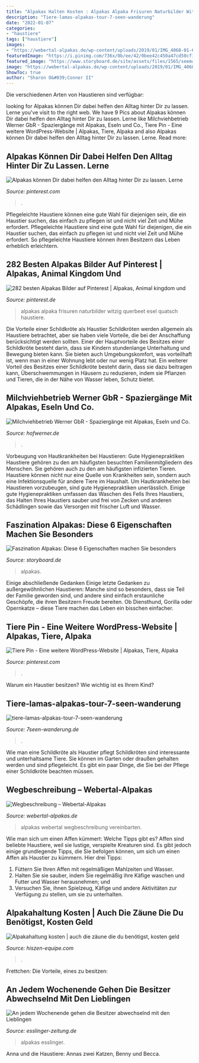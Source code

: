 ```yaml
---
title: "Alpakas Halten Kosten : Alpakas Alpaka Frisuren Naturbilder Witzig Querbeet Esel Quatsch Haustiere"
description: "Tiere-lamas-alpakas-tour-7-seen-wanderung"
date: "2022-01-07"
categories:
- "haustiere"
tags: ["haustiere"]
images:
- "https://webertal-alpakas.de/wp-content/uploads/2019/01/IMG_4068-01-600x450.jpg"
featuredImage: "https://i.pinimg.com/736x/0b/ee/42/0bee42c450a47cd50cf1171a898739bf.jpg"
featured_image: "https://www.storyboard.de/site/assets/files/1565/seemagazin_alpakas_alpaca_mit_baby_3100px_72dpi.512x640.jpg"
image: "https://webertal-alpakas.de/wp-content/uploads/2019/01/IMG_4068-01-600x450.jpg"
ShowToc: true
author: "Sharon O&#039;Conner II"
---
```



Die verschiedenen Arten von Haustieren sind verfügbar:

	

		
looking for Alpakas können Dir dabei helfen den Alltag hinter Dir zu lassen. Lerne you've visit to the right web. We have 9 Pics about Alpakas können Dir dabei helfen den Alltag hinter Dir zu lassen. Lerne like Milchviehbetrieb Werner GbR - Spaziergänge mit Alpakas, Eseln und Co., Tiere Pin - Eine weitere WordPress-Website | Alpakas, Tiere, Alpaka and also Alpakas können Dir dabei helfen den Alltag hinter Dir zu lassen. Lerne. Read more:
		
    
## Alpakas Können Dir Dabei Helfen Den Alltag Hinter Dir Zu Lassen. Lerne

<img loading=lazy src="https://i.pinimg.com/originals/10/8a/dd/108adda5c7faf9761193339de1ec0a71.png" onerror="this.onerror=null;this.src='https://tse1.mm.bing.net/th?id=OIP.bdg2imiRwSrkcPxLQU3hRgHaLG&amp;pid=15.1';" alt="Alpakas können Dir dabei helfen den Alltag hinter Dir zu lassen. Lerne">

_Source: pinterest.com_

>. 

	

Pflegeleichte Haustiere können eine gute Wahl für diejenigen sein, die ein Haustier suchen, das einfach zu pflegen ist und nicht viel Zeit und Mühe erfordert.
Pflegeleichte Haustiere sind eine gute Wahl für diejenigen, die ein Haustier suchen, das einfach zu pflegen ist und nicht viel Zeit und Mühe erfordert. So pflegeleichte Haustiere können ihren Besitzern das Leben erheblich erleichtern.

    
## 282 Besten Alpakas Bilder Auf Pinterest | Alpakas, Animal Kingdom Und

<img loading=lazy src="https://i.pinimg.com/736x/a8/69/4b/a8694ba58552703ff2a6091501b72559.jpg" onerror="this.onerror=null;this.src='https://tse3.mm.bing.net/th?id=OIP.btqy3l83hfjA7it-q1f9UQHaHa&amp;pid=15.1';" alt="282 besten Alpakas Bilder auf Pinterest | Alpakas, Animal kingdom und">

_Source: pinterest.de_

>alpakas alpaka frisuren naturbilder witzig querbeet esel quatsch haustiere. 

	

Die Vorteile einer Schildkröte als Haustier
Schildkröten werden allgemein als Haustiere betrachtet, aber sie haben viele Vorteile, die bei der Anschaffung berücksichtigt werden sollten. Einer der Hauptvorteile des Besitzes einer Schildkröte besteht darin, dass sie Kindern stundenlange Unterhaltung und Bewegung bieten kann. Sie bieten auch Umgebungskomfort, was vorteilhaft ist, wenn man in einer Wohnung lebt oder nur wenig Platz hat. Ein weiterer Vorteil des Besitzes einer Schildkröte besteht darin, dass sie dazu beitragen kann, Überschwemmungen in Häusern zu reduzieren, indem sie Pflanzen und Tieren, die in der Nähe von Wasser leben, Schutz bietet.

    
## Milchviehbetrieb Werner GbR - Spaziergänge Mit Alpakas, Eseln Und Co.

<img loading=lazy src="https://fotos.verwaltungsportal.de/seitengenerator/gross/das_sind_wir_-_tiere_-_alpakas.jpg" onerror="this.onerror=null;this.src='https://tse2.mm.bing.net/th?id=OIP.xwNd3lEXf5LXn1u4ncM5OAHaHO&amp;pid=15.1';" alt="Milchviehbetrieb Werner GbR - Spaziergänge mit Alpakas, Eseln und Co.">

_Source: hofwerner.de_

>. 

	

Vorbeugung von Hautkrankheiten bei Haustieren: Gute Hygienepraktiken
Haustiere gehören zu den am häufigsten besuchten Familienmitgliedern des Menschen. Sie gehören auch zu den am häufigsten infizierten Tieren. Haustiere können nicht nur eine Quelle von Krankheiten sein, sondern auch eine Infektionsquelle für andere Tiere im Haushalt. Um Hautkrankheiten bei Haustieren vorzubeugen, sind gute Hygienepraktiken unerlässlich. Einige gute Hygienepraktiken umfassen das Waschen des Fells Ihres Haustiers, das Halten Ihres Haustiers sauber und frei von Zecken und anderen Schädlingen sowie das Versorgen mit frischer Luft und Wasser.

    
## Faszination Alpakas: Diese 6 Eigenschaften Machen Sie Besonders

<img loading=lazy src="https://www.storyboard.de/site/assets/files/1565/seemagazin_alpakas_alpaca_mit_baby_3100px_72dpi.512x640.jpg" onerror="this.onerror=null;this.src='https://tse3.mm.bing.net/th?id=OIP.lL0xpcBNDFdqhCAtNOyEFgHaJQ&amp;pid=15.1';" alt="Faszination Alpakas: Diese 6 Eigenschaften machen Sie besonders">

_Source: storyboard.de_

>alpakas. 

	

Einige abschließende Gedanken
Einige letzte Gedanken zu außergewöhnlichen Haustieren: Manche sind so besonders, dass sie Teil der Familie geworden sind, und andere sind einfach erstaunliche Geschöpfe, die ihren Besitzern Freude bereiten. Ob Diensthund, Gorilla oder Opernkatze – diese Tiere machen das Leben ein bisschen einfacher.

    
## Tiere Pin - Eine Weitere WordPress-Website | Alpakas, Tiere, Alpaka

<img loading=lazy src="https://i.pinimg.com/736x/0b/ee/42/0bee42c450a47cd50cf1171a898739bf.jpg" onerror="this.onerror=null;this.src='https://tse2.mm.bing.net/th?id=OIP.ize5FbGFCnL2BqUI8acebgHaNK&amp;pid=15.1';" alt="Tiere Pin - Eine weitere WordPress-Website | Alpakas, Tiere, Alpaka">

_Source: pinterest.com_

>. 

	

Warum ein Haustier besitzen? Wie wichtig ist es Ihrem Kind?

    
## Tiere-lamas-alpakas-tour-7-seen-wanderung

<img loading=lazy src="https://www.7seen-wanderung.de/fileadmin/_processed_/7/6/csm_Lamas_Alpakas3__Quelle_Evelyn_Hasnaoui___Medium__8d2ac597be.jpg" onerror="this.onerror=null;this.src='https://tse4.mm.bing.net/th?id=OIP.XOuaiczsWaucTQtx-cZMdQHaEz&amp;pid=15.1';" alt="tiere-lamas-alpakas-tour-7-seen-wanderung">

_Source: 7seen-wanderung.de_

>. 

	

Wie man eine Schildkröte als Haustier pflegt
Schildkröten sind interessante und unterhaltsame Tiere. Sie können im Garten oder draußen gehalten werden und sind pflegeleicht. Es gibt ein paar Dinge, die Sie bei der Pflege einer Schildkröte beachten müssen.

    
## Wegbeschreibung – Webertal-Alpakas

<img loading=lazy src="https://webertal-alpakas.de/wp-content/uploads/2019/01/IMG_4068-01-600x450.jpg" onerror="this.onerror=null;this.src='https://tse1.mm.bing.net/th?id=OIP.GMC-m3T79NQchqW28GIKRgHaFj&amp;pid=15.1';" alt="Wegbeschreibung – Webertal-Alpakas">

_Source: webertal-alpakas.de_

>alpakas webertal wegbeschreibung vereinbarten. 

	

Wie man sich um einen Affen kümmert: Welche Tipps gibt es?
Affen sind beliebte Haustiere, weil sie lustige, verspielte Kreaturen sind. Es gibt jedoch einige grundlegende Tipps, die Sie befolgen können, um sich um einen Affen als Haustier zu kümmern. Hier drei Tipps:
1. Füttern Sie Ihren Affen mit regelmäßigen Mahlzeiten und Wasser.
2. Halten Sie sie sauber, indem Sie regelmäßig ihre Käfige waschen und Futter und Wasser herausnehmen; und
3. Versuchen Sie, ihnen Spielzeug, Käfige und andere Aktivitäten zur Verfügung zu stellen, um sie zu unterhalten.

    
## Alpakahaltung Kosten | Auch Die Zäune Die Du Benötigst, Kosten Geld

<img loading=lazy src="https://hiszen-equipe.com/nvxsi/JQnZARx_KgrhreiZuSle5AEpDR.jpg" onerror="this.onerror=null;this.src='https://tse3.mm.bing.net/th?id=OIP.0HrV8mNoocqU7glGb06T_AAAAA&amp;pid=15.1';" alt="Alpakahaltung kosten | auch die zäune die du benötigst, kosten geld">

_Source: hiszen-equipe.com_

>. 

	

Frettchen: Die Vorteile, eines zu besitzen:

    
## An Jedem Wochenende Gehen Die Besitzer Abwechselnd Mit Den Lieblingen

<img loading=lazy src="https://www.esslinger-zeitung.de/media.media.d45987e9-dc95-4fd0-a004-a59df39bc20d.normalized.jpg" onerror="this.onerror=null;this.src='https://tse2.mm.bing.net/th?id=OIP.8Ca5HaagiwKOE4YszRxifQHaE3&amp;pid=15.1';" alt="An jedem Wochenende gehen die Besitzer abwechselnd mit den Lieblingen">

_Source: esslinger-zeitung.de_

>alpakas esslinger. 

	

Anna und die Haustiere: Annas zwei Katzen, Benny und Becca.

